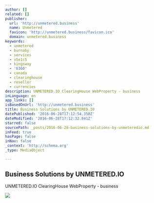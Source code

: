 ```yaml
---
author: []
related: []
publisher:
  url: 'http://unmetered.business'
  name: Unmetered
  favicon: 'http://unmetered.business/favicon.ico'
  domain: unmetered.business
keywords:
  - unmetered
  - burnaby
  - services
  - v5e1c5
  - kingsway
  - '6360'
  - canada
  - clearinghouse
  - reseller
  - currencies
description: UNMETERED.IO ClearingHouse WebProperty - business
inLanguage: en
app_links: []
isBasedOnUrl: 'http://unmetered.business'
title: Business Solutions by UNMETERED.IO
datePublished: '2016-06-28T17:12:54.350Z'
dateModified: '2016-06-28T17:12:32.841Z'
starred: false
sourcePath: _posts/2016-06-28-business-solutions-by-unmeteredio.md
inFeed: true
hasPage: false
inNav: false
_context: 'http://schema.org'
_type: MediaObject

---
```

<article style=""><h1>Business Solutions by UNMETERED.IO</h1><p>UNMETERED.IO ClearingHouse WebProperty - business</p><img src="http://media.unmetered.io/content/characters/pow_biz.png" /></article>